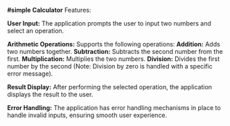 **#simple Calculator**
Features:

**User Input:** The application prompts the user to input two numbers and select an operation.

**Arithmetic Operations:** Supports the following operations:
      **Addition:** Adds two numbers together.
      **Subtraction:** Subtracts the second number from the first.
      **Multiplication:** Multiplies the two numbers.
      **Division:** Divides the first number by the second (Note: Division by zero is handled with a specific error message).


**Result Display:** After performing the selected operation, the application displays the result to the user.


**Error Handling:** The application has error handling mechanisms in place to handle invalid inputs, ensuring smooth user experience.
